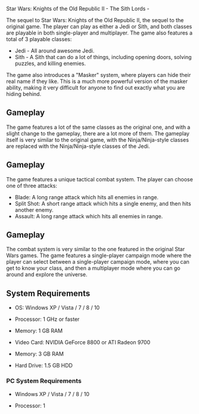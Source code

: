 Star Wars: Knights of the Old Republic II - The Sith Lords -

The sequel to Star Wars: Knights of the Old Republic II, the sequel to the original game. The player can play as either a Jedi or Sith, and both classes are playable in both single-player and multiplayer. The game also features a total of 3 playable classes:

*   Jedi - All around awesome Jedi.
*   Sith - A Sith that can do a lot of things, including opening doors, solving puzzles, and killing enemies.

The game also introduces a "Masker" system, where players can hide their real name if they like. This is a much more powerful version of the masker ability, making it very difficult for anyone to find out exactly what you are hiding behind.

## Gameplay

The game features a lot of the same classes as the original one, and with a slight change to the gameplay, there are a lot more of them. The gameplay itself is very similar to the original game, with the Ninja/Ninja-style classes are replaced with the Ninja/Ninja-style classes of the Jedi.

## Gameplay

The game features a unique tactical combat system. The player can choose one of three attacks:

*   Blade: A long range attack which hits all enemies in range.
*   Split Shot: A short range attack which hits a single enemy, and then hits another enemy.
*   Assault: A long range attack which hits all enemies in range.

## Gameplay

The combat system is very similar to the one featured in the original Star Wars games. The game features a single-player campaign mode where the player can select between a single-player campaign mode, where you can get to know your class, and then a multiplayer mode where you can go around and explore the universe.

## System Requirements

*   OS: Windows XP / Vista / 7 / 8 / 10

*   Processor: 1 GHz or faster
*   Memory: 1 GB RAM

*   Video Card: NVIDIA GeForce 8800 or ATI Radeon 9700

*   Memory: 3 GB RAM

*   Hard Drive: 1.5 GB HDD

### PC System Requirements

*   Windows XP / Vista / 7 / 8 / 10

*   Processor: 1